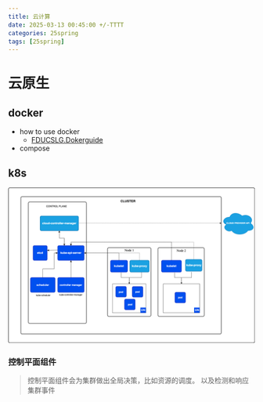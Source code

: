 ```yaml
---
title: 云计算
date: 2025-03-13 00:45:00 +/-TTTT
categories: 25spring
tags: [25spring]
---
```

# 云原生
## docker
* how to use docker
  * [FDUCSLG.Dokerguide](https://comp101.fducslg.com/tools/docker)
* compose

## k8s
![alt text](https://raw.githubusercontent.com/huazZengblog/huazZengblog.github.io/main/_posts/img/cloud/k8s.png)
### 控制平面组件
> 控制平面组件会为集群做出全局决策，比如资源的调度。 以及检测和响应集群事件

